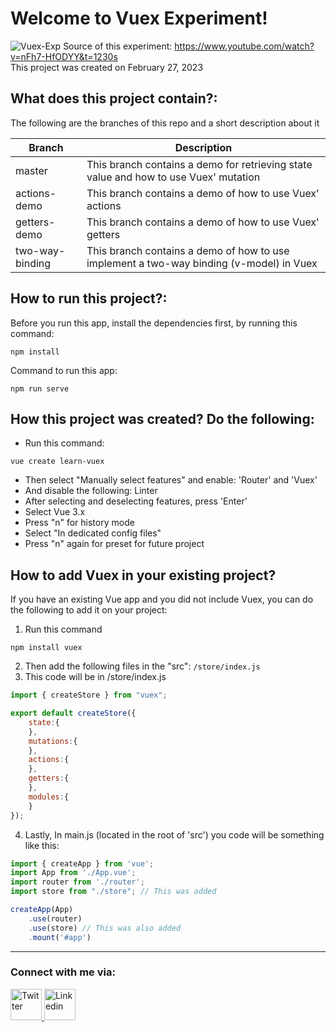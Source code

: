 # Welcome to Vuex Experiment!
![Vuex-Exp](https://user-images.githubusercontent.com/74145874/222163352-1f394e70-f737-41fd-baf1-a86ce4c8246d.jpg)
Source of this experiment: https://www.youtube.com/watch?v=nFh7-HfODYY&t=1230s<br/>
This project was created on February 27, 2023<br/>

## What does this project contain?:
The following are the branches of this repo and a short description about it

Branch | Description
-------------|------------
master       | This branch contains a demo for retrieving state value and how to use Vuex' mutation
actions-demo | This branch contains a demo of how to use Vuex' actions
getters-demo | This branch contains a demo of how to use Vuex' getters
two-way-binding | This branch contains a demo of how to use implement a two-way binding (v-model) in Vuex

## How to run this project?:
Before you run this app, install the dependencies first, by running this command:
```
npm install
```

Command to run this app:
```
npm run serve
```

## How this project was created? Do the following:
- Run this command:
```
vue create learn-vuex
```
- Then select "Manually select features" and enable: 'Router' and 'Vuex'
- And disable the following: Linter
- After selecting and deselecting features, press 'Enter'
- Select Vue 3.x
- Press "n" for history mode
- Select "In dedicated config files"
- Press "n" again for preset for future project

## How to add Vuex in your existing project?
If you have an existing Vue app and you did not include Vuex, you can do the following to add it on your project:
1. Run this command
```
npm install vuex
```
2. Then add the following files in the "src": ```/store/index.js```
3. This code will be in /store/index.js
```javascript
import { createStore } from "vuex";

export default createStore({
    state:{
    },
    mutations:{
    },
    actions:{
    },
    getters:{
    },
    modules:{
    }
});
```
4. Lastly, In main.js (located in the root of 'src') you code will be something like this:
```javascript
import { createApp } from 'vue';
import App from './App.vue';
import router from './router';
import store from "./store"; // This was added

createApp(App)
    .use(router)
    .use(store) // This was also added
    .mount('#app')
```

---
### Connect with me via:
<p float="left">
  <a href="https://twitter.com/MadrinanComLab">
  <img src="https://user-images.githubusercontent.com/74145874/219954290-0afa8626-f2b5-44a9-8130-1ccce187ac06.png" width="50px" title="Twitter"/>
  </a>
  <a href="https://www.linkedin.com/in/john-clifford-madri%C3%B1an-3b5ba222a/">
  <img src="https://user-images.githubusercontent.com/74145874/219954352-03919daf-97cf-4639-80a8-dab307ad1964.png" width="50px" title="Linkedin"/>
  </a>
</p>